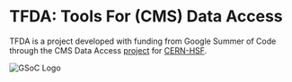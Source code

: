 # TFDA: Tools For (CMS) Data Access

TFDA is a project developed with funding from Google Summer of Code through the CMS Data Access 
[project](https://summerofcode.withgoogle.com/projects/#5810325671116800) for [CERN-HSF](http://hepsoftwarefoundation.org/).

![GSoC Logo](https://gauthamgoli.github.io/assets/GSoC-logo.png)
